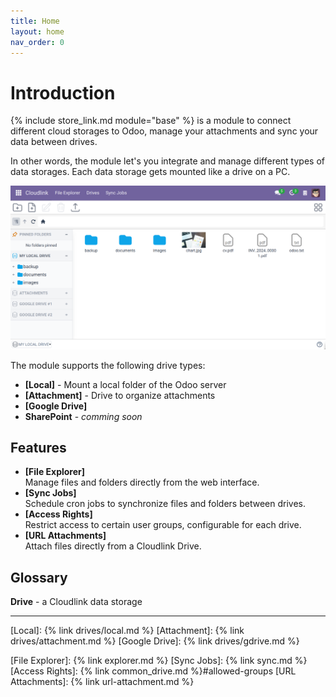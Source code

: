 ```yaml
---
title: Home
layout: home
nav_order: 0
---
```


# Introduction

{% include store_link.md module="base" %} is a module to connect different cloud storages to Odoo, manage your attachments and sync your data between drives.

In other words, the module let's you integrate and manage different types of data storages. Each data storage gets mounted like a drive on a PC.

![Cloudlink Screenshot](assets/cloud_link.png)

The module supports the following drive types:

- **[Local]** - Mount a local folder of the Odoo server
- **[Attachment]** - Drive to organize attachments
- **[Google Drive]**
- **SharePoint** - *comming soon*

## Features

- **[File Explorer]** <br/>Manage files and folders directly from the web interface.
- **[Sync Jobs]** <br/>Schedule cron jobs to synchronize files and folders between drives. 
- **[Access Rights]** <br/>Restrict access to certain user groups, configurable for each drive.
- **[URL Attachments]** <br/>Attach files directly from a Cloudlink Drive.

## Glossary

**Drive** - a Cloudlink data storage

----

[Local]: {% link drives/local.md %}
[Attachment]: {% link drives/attachment.md %}
[Google Drive]: {% link drives/gdrive.md %}

[File Explorer]: {% link explorer.md %}
[Sync Jobs]: {% link sync.md %}
[Access Rights]: {% link common_drive.md %}#allowed-groups
[URL Attachments]: {% link url-attachment.md %}